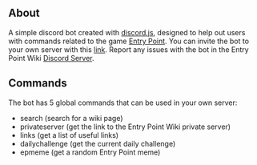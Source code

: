 ## About

A simple discord bot created with [discord.js](https://github.com/discordjs/discord.js/), designed to help out users with commands related to the game [Entry Point](https://www.roblox.com/games/740581508/Entry-Point). You can invite the bot to your own server with this [link](https://discord.com/api/oauth2/authorize?client_id=653309766164283442&permissions=0&scope=bot%20applications.commands). Report any issues with the bot in the Entry Point Wiki [Discord Server](https://discord.gg/wacqqFb).

## Commands

The bot has 5 global commands that can be used in your own server:

- search (search for a wiki page)
- privateserver (get the link to the Entry Point Wiki private server)
- links (get a list of useful links)
- dailychallenge (get the current daily challenge)
- epmeme (get a random Entry Point meme)
